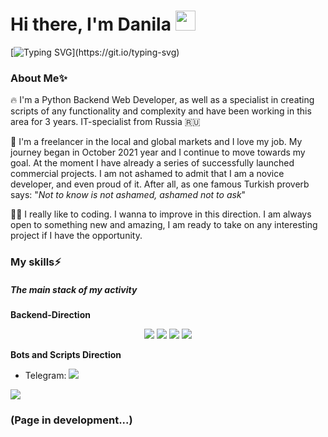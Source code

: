 
<h1>Hi there, I'm Danila
<img src="https://github.com/blackcater/blackcater/raw/main/images/Hi.gif" height="32"/></h1>

[![Typing SVG](https://readme-typing-svg.herokuapp.com?color=f9cd62&lines=Writer?+Code+Writer?+Hmm...;Programmer.;Oh+no..+Python+Developer.;+So+far.;+There+is+no+limit+to...;+Perfection.)](https://git.io/typing-svg)

<h3>About Me✨</h3>

🔥 I'm a Python Backend Web Developer, as well as a specialist in creating scripts of any functionality and complexity and have been working in this area for 3 years.
IT-specialist from Russia 🇷🇺

💼 I'm a freelancer in the local and global markets and I love my job.  My journey began in October 2021 year and I continue to move towards my goal. At the moment I have already a series of successfully launched commercial projects. I am not ashamed to admit that I am a novice developer, and even proud of it. After all, as one famous Turkish proverb says: "*Not to know is not ashamed, ashamed not to ask*"

👨‍💻 I really like to coding. I wanna to improve in this direction. I am always open to something new and amazing, I am ready to take on any interesting project if I have the opportunity.

<h3>My skills⚡️</h3>

<h5>The main stack of my activity</h5>

**Backend-Direction**
<p align="center">
  <img src='https://img.shields.io/badge/Python-informational?style=flat&logo=Python&logoColor=white&color=9146FF'/>
  <img src='https://img.shields.io/badge/Django-informational?style=flat&logo=Django&logoColor=white&color=F59812'/>
  <img src='https://img.shields.io/badge/Flask-informational?style=flat&logo=Flask&logoColor=white&color=E95420'/>
  <img src='https://img.shields.io/badge/PostgreSQL-informational?style=flat&logo=PostgreSQL&logoColor=white&color=1793D1'/>
</p>

**Bots and Scripts Direction**
+ Telegram: <img src='https://img.shields.io/badge/Pyrogram-informational?style=flat&logoColor=white&color=9146FF'/>
<img src='https://img.shields.io/badge/Telethon-informational?style=flat&logoColor=white&color=9146FF'/>


### (Page in development...)

